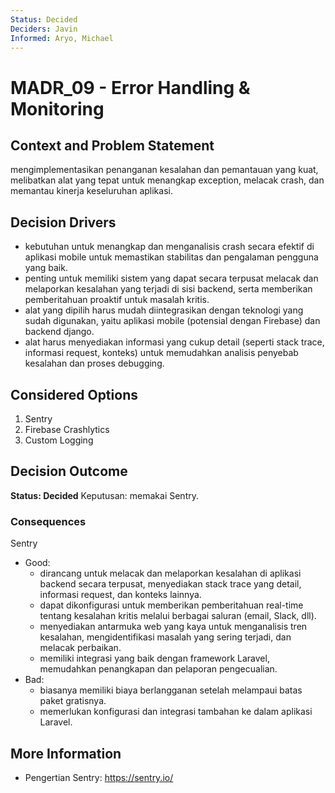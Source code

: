 ```yaml
---
Status: Decided
Deciders: Javin
Informed: Aryo, Michael
---
```


# MADR_09 - Error Handling & Monitoring

## Context and Problem Statement

mengimplementasikan penanganan kesalahan dan pemantauan yang kuat, melibatkan alat yang tepat untuk menangkap exception, melacak crash, dan memantau kinerja keseluruhan aplikasi. 

## Decision Drivers

- kebutuhan untuk menangkap dan menganalisis crash secara efektif di aplikasi mobile untuk memastikan stabilitas dan pengalaman pengguna yang baik.
- penting untuk memiliki sistem yang dapat secara terpusat melacak dan melaporkan kesalahan yang terjadi di sisi backend, serta memberikan pemberitahuan proaktif untuk masalah kritis.
- alat yang dipilih harus mudah diintegrasikan dengan teknologi yang sudah digunakan, yaitu aplikasi mobile (potensial dengan Firebase) dan backend django.
- alat harus menyediakan informasi yang cukup detail (seperti stack trace, informasi request, konteks) untuk memudahkan analisis penyebab kesalahan dan proses debugging.

## Considered Options

1. Sentry 
1. Firebase Crashlytics 
1. Custom Logging 

## Decision Outcome

**Status: Decided**
Keputusan: memakai Sentry.

### Consequences

Sentry 
- Good:
    - dirancang untuk melacak dan melaporkan kesalahan di aplikasi backend secara terpusat, menyediakan stack trace yang detail, informasi request, dan konteks lainnya. 
    - dapat dikonfigurasi untuk memberikan pemberitahuan real-time tentang kesalahan kritis melalui berbagai saluran (email, Slack, dll).
    - menyediakan antarmuka web yang kaya untuk menganalisis tren kesalahan, mengidentifikasi masalah yang sering terjadi, dan melacak perbaikan.
    - memiliki integrasi yang baik dengan framework Laravel, memudahkan penangkapan dan pelaporan pengecualian.
- Bad:
    - biasanya memiliki biaya berlangganan setelah melampaui batas paket gratisnya.
    - memerlukan konfigurasi dan integrasi tambahan ke dalam aplikasi Laravel.

## More Information

- Pengertian Sentry: https://sentry.io/
